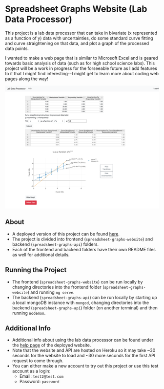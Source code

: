 # Spreadsheet Graphs Website (Lab Data Processor)

This project is a lab data processor that can take in bivariate (x represented as a function of y) data with uncertainties, do some standard curve fitting and curve straightening on that data, and plot a graph of the processed data points.

I wanted to make a web page that is similar to Microsoft Excel and is geared towards basic analysis of data (such as for high school science labs). This project will be a work in progress for the forseeable future as I add features to it that I might find interesting--I might get to learn more about coding web pages along the way!

![Image of lab data processor in use](data-processor-demo.png)

## About

- A deployed version of this project can be found [here](https://lab-data-processor.netlify.app/).
- The project is divided into frontend (`spreadsheet-graphs-website`) and backend (`spreadsheet-graphs-api`) folders.
- Each of the frontend and backend folders have their own README files as well for additional details.

## Running the Project

- The frontend (`spreadsheet-graphs-website`) can be run locally by changing directories into the frontend folder (`spreadsheet-graphs-website`) and running `ng serve`.
- The backend (`spreadsheet-graphs-api`) can be run locally by starting up a local mongoDB instance with `mongod`, changing directories into the backend (`spreadsheet-graphs-api`) folder (on another terminal) and then running `nodemon`.

## Additional Info

- Additional info about using the lab data processor can be found under the [help page](https://lab-data-processor.herokuapp.com/help) of the deployed website.
- Note that the website and API are hosted on Heroku so it may take ~30 seconds for the website to load and ~30 more seconds for the first API request to come through.
- You can either make a new account to try out this project or use this test account as a login:
  - Email: `test2@test.com`
  - Password: `password`

